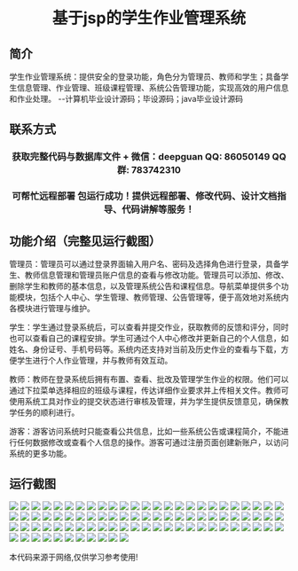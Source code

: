 <p><h1 align="center">基于jsp的学生作业管理系统</h1></p>

## 简介
学生作业管理系统：提供安全的登录功能，角色分为管理员、教师和学生；具备学生信息管理、作业管理、班级课程管理、系统公告管理功能，实现高效的用户信息和作业处理。    --计算机毕业设计源码；毕设源码；java毕业设计源码


## 联系方式
<p><h3 align="center">获取完整代码与数据库文件 + 微信：deepguan QQ: 86050149 QQ群: 783742310</h3></p>
<p><h3 align="center">可帮忙远程部署 包运行成功！提供远程部署、修改代码、设计文档指导、代码讲解等服务！</h3></p>

## 功能介绍（完整见运行截图）
管理员：管理员可以通过登录界面输入用户名、密码及选择角色进行登录，具备学生、教师信息管理和管理员账户信息的查看与修改功能。管理员可以添加、修改、删除学生和教师的基本信息，以及管理系统公告和课程信息。导航菜单提供多个功能模块，包括个人中心、学生管理、教师管理、公告管理等，便于高效地对系统内各模块进行管理与维护。

学生：学生通过登录系统后，可以查看并提交作业，获取教师的反馈和评分，同时也可以查看自己的课程安排。学生可通过个人中心修改并更新自己的个人信息，如姓名、身份证号、手机号码等。系统内还支持对当前及历史作业的查看与下载，方便学生进行个人作业管理，并与教师有效互动。

教师：教师在登录系统后拥有布置、查看、批改及管理学生作业的权限。他们可以通过下拉菜单选择相应的班级与课程，传达详细作业要求并上传相关文件。教师可使用系统工具对作业的提交状态进行审核及管理，并为学生提供反馈意见，确保教学任务的顺利进行。

游客：游客访问系统时只能查看公共信息，比如一些系统公告或课程简介，不能进行任何数据修改或查看个人信息的操作。游客可通过注册页面创建新账户，以访问系统的更多功能。


## 运行截图
![](https://bs-1329754181.cos.ap-shanghai.myqcloud.com/ssm/StudentAssignmentManagementSystem/img/001.jpg)
![](https://bs-1329754181.cos.ap-shanghai.myqcloud.com/ssm/StudentAssignmentManagementSystem/img/002.jpg)
![](https://bs-1329754181.cos.ap-shanghai.myqcloud.com/ssm/StudentAssignmentManagementSystem/img/003.jpg)
![](https://bs-1329754181.cos.ap-shanghai.myqcloud.com/ssm/StudentAssignmentManagementSystem/img/004.jpg)
![](https://bs-1329754181.cos.ap-shanghai.myqcloud.com/ssm/StudentAssignmentManagementSystem/img/005.jpg)
![](https://bs-1329754181.cos.ap-shanghai.myqcloud.com/ssm/StudentAssignmentManagementSystem/img/006.jpg)
![](https://bs-1329754181.cos.ap-shanghai.myqcloud.com/ssm/StudentAssignmentManagementSystem/img/007.jpg)
![](https://bs-1329754181.cos.ap-shanghai.myqcloud.com/ssm/StudentAssignmentManagementSystem/img/008.jpg)
![](https://bs-1329754181.cos.ap-shanghai.myqcloud.com/ssm/StudentAssignmentManagementSystem/img/009.jpg)
![](https://bs-1329754181.cos.ap-shanghai.myqcloud.com/ssm/StudentAssignmentManagementSystem/img/010.jpg)
![](https://bs-1329754181.cos.ap-shanghai.myqcloud.com/ssm/StudentAssignmentManagementSystem/img/011.jpg)
![](https://bs-1329754181.cos.ap-shanghai.myqcloud.com/ssm/StudentAssignmentManagementSystem/img/012.jpg)
![](https://bs-1329754181.cos.ap-shanghai.myqcloud.com/ssm/StudentAssignmentManagementSystem/img/013.jpg)
![](https://bs-1329754181.cos.ap-shanghai.myqcloud.com/ssm/StudentAssignmentManagementSystem/img/014.jpg)
![](https://bs-1329754181.cos.ap-shanghai.myqcloud.com/ssm/StudentAssignmentManagementSystem/img/015.jpg)
![](https://bs-1329754181.cos.ap-shanghai.myqcloud.com/ssm/StudentAssignmentManagementSystem/img/016.jpg)
![](https://bs-1329754181.cos.ap-shanghai.myqcloud.com/ssm/StudentAssignmentManagementSystem/img/017.jpg)
![](https://bs-1329754181.cos.ap-shanghai.myqcloud.com/ssm/StudentAssignmentManagementSystem/img/018.jpg)
![](https://bs-1329754181.cos.ap-shanghai.myqcloud.com/ssm/StudentAssignmentManagementSystem/img/019.jpg)
![](https://bs-1329754181.cos.ap-shanghai.myqcloud.com/ssm/StudentAssignmentManagementSystem/img/020.jpg)
![](https://bs-1329754181.cos.ap-shanghai.myqcloud.com/ssm/StudentAssignmentManagementSystem/img/021.jpg)
![](https://bs-1329754181.cos.ap-shanghai.myqcloud.com/ssm/StudentAssignmentManagementSystem/img/022.jpg)
![](https://bs-1329754181.cos.ap-shanghai.myqcloud.com/ssm/StudentAssignmentManagementSystem/img/023.jpg)
![](https://bs-1329754181.cos.ap-shanghai.myqcloud.com/ssm/StudentAssignmentManagementSystem/img/024.jpg)
![](https://bs-1329754181.cos.ap-shanghai.myqcloud.com/ssm/StudentAssignmentManagementSystem/img/025.jpg)
![](https://bs-1329754181.cos.ap-shanghai.myqcloud.com/ssm/StudentAssignmentManagementSystem/img/026.jpg)
![](https://bs-1329754181.cos.ap-shanghai.myqcloud.com/ssm/StudentAssignmentManagementSystem/img/027.jpg)
![](https://bs-1329754181.cos.ap-shanghai.myqcloud.com/ssm/StudentAssignmentManagementSystem/img/028.jpg)
![](https://bs-1329754181.cos.ap-shanghai.myqcloud.com/ssm/StudentAssignmentManagementSystem/img/029.jpg)
![](https://bs-1329754181.cos.ap-shanghai.myqcloud.com/ssm/StudentAssignmentManagementSystem/img/030.jpg)
![](https://bs-1329754181.cos.ap-shanghai.myqcloud.com/ssm/StudentAssignmentManagementSystem/img/031.jpg)
![](https://bs-1329754181.cos.ap-shanghai.myqcloud.com/ssm/StudentAssignmentManagementSystem/img/032.jpg)
![](https://bs-1329754181.cos.ap-shanghai.myqcloud.com/ssm/StudentAssignmentManagementSystem/img/033.jpg)
![](https://bs-1329754181.cos.ap-shanghai.myqcloud.com/ssm/StudentAssignmentManagementSystem/img/034.jpg)
![](https://bs-1329754181.cos.ap-shanghai.myqcloud.com/ssm/StudentAssignmentManagementSystem/img/035.jpg)
![](https://bs-1329754181.cos.ap-shanghai.myqcloud.com/ssm/StudentAssignmentManagementSystem/img/036.jpg)
![](https://bs-1329754181.cos.ap-shanghai.myqcloud.com/ssm/StudentAssignmentManagementSystem/img/037.jpg)
![](https://bs-1329754181.cos.ap-shanghai.myqcloud.com/ssm/StudentAssignmentManagementSystem/img/038.jpg)
![](https://bs-1329754181.cos.ap-shanghai.myqcloud.com/ssm/StudentAssignmentManagementSystem/img/039.jpg)
![](https://bs-1329754181.cos.ap-shanghai.myqcloud.com/ssm/StudentAssignmentManagementSystem/img/040.jpg)
![](https://bs-1329754181.cos.ap-shanghai.myqcloud.com/ssm/StudentAssignmentManagementSystem/img/041.jpg)
![](https://bs-1329754181.cos.ap-shanghai.myqcloud.com/ssm/StudentAssignmentManagementSystem/img/042.jpg)
![](https://bs-1329754181.cos.ap-shanghai.myqcloud.com/ssm/StudentAssignmentManagementSystem/img/043.jpg)
![](https://bs-1329754181.cos.ap-shanghai.myqcloud.com/ssm/StudentAssignmentManagementSystem/img/044.jpg)
![](https://bs-1329754181.cos.ap-shanghai.myqcloud.com/ssm/StudentAssignmentManagementSystem/img/045.jpg)
![](https://bs-1329754181.cos.ap-shanghai.myqcloud.com/ssm/StudentAssignmentManagementSystem/img/046.jpg)
![](https://bs-1329754181.cos.ap-shanghai.myqcloud.com/ssm/StudentAssignmentManagementSystem/img/047.jpg)
![](https://bs-1329754181.cos.ap-shanghai.myqcloud.com/ssm/StudentAssignmentManagementSystem/img/048.jpg)
![](https://bs-1329754181.cos.ap-shanghai.myqcloud.com/ssm/StudentAssignmentManagementSystem/img/049.jpg)
![](https://bs-1329754181.cos.ap-shanghai.myqcloud.com/ssm/StudentAssignmentManagementSystem/img/050.jpg)
![](https://bs-1329754181.cos.ap-shanghai.myqcloud.com/ssm/StudentAssignmentManagementSystem/img/051.jpg)
![](https://bs-1329754181.cos.ap-shanghai.myqcloud.com/ssm/StudentAssignmentManagementSystem/img/052.jpg)
![](https://bs-1329754181.cos.ap-shanghai.myqcloud.com/ssm/StudentAssignmentManagementSystem/img/053.jpg)
![](https://bs-1329754181.cos.ap-shanghai.myqcloud.com/ssm/StudentAssignmentManagementSystem/img/054.jpg)
![](https://bs-1329754181.cos.ap-shanghai.myqcloud.com/ssm/StudentAssignmentManagementSystem/img/055.jpg)
![](https://bs-1329754181.cos.ap-shanghai.myqcloud.com/ssm/StudentAssignmentManagementSystem/img/056.jpg)
![](https://bs-1329754181.cos.ap-shanghai.myqcloud.com/ssm/StudentAssignmentManagementSystem/img/057.jpg)
![](https://bs-1329754181.cos.ap-shanghai.myqcloud.com/ssm/StudentAssignmentManagementSystem/img/058.jpg)
![](https://bs-1329754181.cos.ap-shanghai.myqcloud.com/ssm/StudentAssignmentManagementSystem/img/059.jpg)
![](https://bs-1329754181.cos.ap-shanghai.myqcloud.com/ssm/StudentAssignmentManagementSystem/img/060.jpg)
![](https://bs-1329754181.cos.ap-shanghai.myqcloud.com/ssm/StudentAssignmentManagementSystem/img/061.jpg)
![](https://bs-1329754181.cos.ap-shanghai.myqcloud.com/ssm/StudentAssignmentManagementSystem/img/062.jpg)
![](https://bs-1329754181.cos.ap-shanghai.myqcloud.com/ssm/StudentAssignmentManagementSystem/img/063.jpg)
![](https://bs-1329754181.cos.ap-shanghai.myqcloud.com/ssm/StudentAssignmentManagementSystem/img/064.jpg)
![](https://bs-1329754181.cos.ap-shanghai.myqcloud.com/ssm/StudentAssignmentManagementSystem/img/065.jpg)
![](https://bs-1329754181.cos.ap-shanghai.myqcloud.com/ssm/StudentAssignmentManagementSystem/img/066.jpg)
![](https://bs-1329754181.cos.ap-shanghai.myqcloud.com/ssm/StudentAssignmentManagementSystem/img/067.jpg)
![](https://bs-1329754181.cos.ap-shanghai.myqcloud.com/ssm/StudentAssignmentManagementSystem/img/068.jpg)
![](https://bs-1329754181.cos.ap-shanghai.myqcloud.com/ssm/StudentAssignmentManagementSystem/img/069.jpg)
![](https://bs-1329754181.cos.ap-shanghai.myqcloud.com/ssm/StudentAssignmentManagementSystem/img/070.jpg)
![](https://bs-1329754181.cos.ap-shanghai.myqcloud.com/ssm/StudentAssignmentManagementSystem/img/071.jpg)
![](https://bs-1329754181.cos.ap-shanghai.myqcloud.com/ssm/StudentAssignmentManagementSystem/img/072.jpg)
![](https://bs-1329754181.cos.ap-shanghai.myqcloud.com/ssm/StudentAssignmentManagementSystem/img/073.jpg)
![](https://bs-1329754181.cos.ap-shanghai.myqcloud.com/ssm/StudentAssignmentManagementSystem/img/074.jpg)
![](https://bs-1329754181.cos.ap-shanghai.myqcloud.com/ssm/StudentAssignmentManagementSystem/img/075.jpg)
![](https://bs-1329754181.cos.ap-shanghai.myqcloud.com/ssm/StudentAssignmentManagementSystem/img/076.jpg)
![](https://bs-1329754181.cos.ap-shanghai.myqcloud.com/ssm/StudentAssignmentManagementSystem/img/077.jpg)
![](https://bs-1329754181.cos.ap-shanghai.myqcloud.com/ssm/StudentAssignmentManagementSystem/img/078.jpg)
![](https://bs-1329754181.cos.ap-shanghai.myqcloud.com/ssm/StudentAssignmentManagementSystem/img/079.jpg)
![](https://bs-1329754181.cos.ap-shanghai.myqcloud.com/ssm/StudentAssignmentManagementSystem/img/080.jpg)
![](https://bs-1329754181.cos.ap-shanghai.myqcloud.com/ssm/StudentAssignmentManagementSystem/img/081.jpg)
![](https://bs-1329754181.cos.ap-shanghai.myqcloud.com/ssm/StudentAssignmentManagementSystem/img/082.jpg)
![](https://bs-1329754181.cos.ap-shanghai.myqcloud.com/ssm/StudentAssignmentManagementSystem/img/083.jpg)
![](https://bs-1329754181.cos.ap-shanghai.myqcloud.com/ssm/StudentAssignmentManagementSystem/img/084.jpg)
![](https://bs-1329754181.cos.ap-shanghai.myqcloud.com/ssm/StudentAssignmentManagementSystem/img/085.jpg)
![](https://bs-1329754181.cos.ap-shanghai.myqcloud.com/ssm/StudentAssignmentManagementSystem/img/086.jpg)

<p>本代码来源于网络,仅供学习参考使用!</p>
